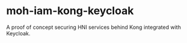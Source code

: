 # moh-iam-kong-keycloak
A proof of concept securing HNI services behind Kong integrated with Keycloak.
